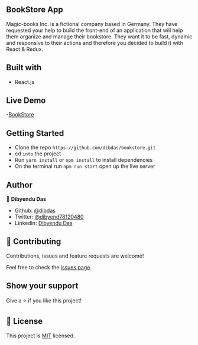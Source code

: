 
## BookStore App
Magic-books Inc. is a fictional company based in Germany. They have requested your help to build the front-end of an application that will help them organize and manage their bookstore. They want it to be fast, dynamic and responsive to their actions and therefore you decided to build it with React & Redux.

## Built with
- React.js

## Live Demo

-[BookStore]( https://cranky-carson-c91ce8.netlify.app/)

## Getting Started

- Clone the repo `https://github.com/dibdas/bookstore.git`
- cd `into` the project
- Run `yarn install` or `npm install` to install dependencies
- On the terminal run `npm run start` open up the live server


## Author

👤 **Dibyendu Das**
- Github: [@dibdas](https://github.com/dibdas)
- Twitter: [@dibyend78120480](https://twitter.com/dibyend78120480)
- Linkedin: [Dibyendu Das](https://www.linkedin.com/in/dibdas/)

## 🤝 Contributing

Contributions, issues and feature requests are welcome!

Feel free to check the [issues page](issues/).

## Show your support

Give a ⭐️ if you like this project!



## 📝 License

This project is [MIT](./LICENSE) licensed.
